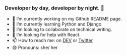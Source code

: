 ### Developer by day, developer by night. 👋


- 🔭 I’m currently working on my Github README page.
- 🌱 I’m currently learning Python and Django.
- 👯 I’m looking to collaborate on technical writing.
- 🤔 I’m looking for help with React.
- 📫 How to reach me: on [DEV](https://dev.to/cilvako) or [Twitter](https://twitter.com/Cilvako)
- 😄 Pronouns: she/ her
